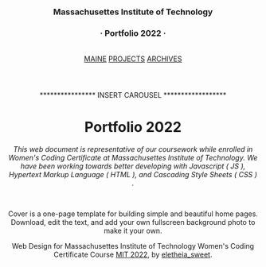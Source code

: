 <html lang="en">
  <body class="text-center">
    <body style="background-color: #FFE4E1 inset 0 0 5rem transparent;">
        <center>
    <div class="cover-container d-flex w-100 h-100 p-3 mx-auto flex-column">
  <header class="masthead mb-auto">
    <div class="inner">
      <h3 class="masthead-brand">Massachusettes Institute of Technology</h3>
      <h3> · Portfolio 2022 · </h3>
      <br>
      <nav class="nav nav-masthead justify-content-center" >
        <a class="nav-link active" href="https://faussenouvelles.github.io/PORTFOLIO.io/">MAINE</a>
        <a class="nav-link" href="https://faussenouvelles.github.io/PROJECTS.io/">PROJECTS</a>
        <a class="nav-link" href="https://faussenouvelles.github.io/ARCHIVES.io/">ARCHIVES</a>
      </nav>
    </div>
  </header>

  <p>**************** INSERT CAROUSEL ******************</p>

  <main role="main" class="inner cover">
    <h1 class="cover-heading">Portfolio 2022</h1>
    <p class="lead">
        <p><em>This web document is representative of our coursework while enrolled in Women's Coding Certificate at Massachusettes Institute of Technology. We have been working towards better developing with Javascript ( JS ), Hypertext Markup Language ( HTML ), and Cascading Style Sheets ( CSS ) .</em></p>
    <br>
     <p>Cover is a one-page template for building simple and beautiful home pages. Download, edit the text, and add your own fullscreen background photo to make it your own.
    </p>
  </main>

  <footer class="mastfoot mt-auto">
    <div class="inner">
      <p>Web Design for Massachusettes Institute of Technology Women's Coding Certificate Course <a href="https://executive-ed.xpro.mit.edu/professional-certificate-coding-womens-cohort"> MIT 2022</a>, by <a href="https://github.com/faussenouvelles">eletheia_sweet</a>.</p>
    </div>
  </footer>
</div>
</center>
</font>
</body>
</html>
